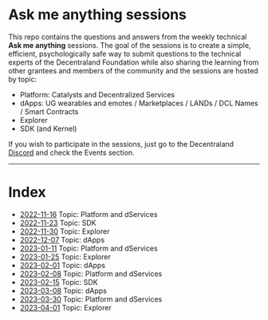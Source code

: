 # Ask me anything sessions

This repo contains the questions and answers from the weekly technical **Ask me anything** sessions.
The goal of the sessions is to create a simple, efficient, psychologically safe way to submit questions to the technical experts of the Decentraland Foundation while also sharing the learning from other grantees and members of the community and the sessions are hosted by topic:

- Platform: Catalysts and Decentralized Services
- dApps: UG wearables and emotes / Marketplaces / LANDs / DCL Names / Smart Contracts
- Explorer
- SDK (and Kernel)

If you wish to participate in the sessions, just go to the Decentraland [Discord](https://discord.com/channels/417796904760639509/948230185457696820) and check the Events section.

---

# Index

- [2022-11-16](sessions/2022-11-16.md) Topic: Platform and dServices
- [2022-11-23](sessions/2022-11-23.md) Topic: SDK
- [2022-11-30](sessions/2022-11-30.md) Topic: Explorer
- [2022-12-07](sessions/2022-12-07.md) Topic: dApps
- [2023-01-11](sessions/2023-01-11.md) Topic: Platform and dServices
- [2023-01-25](sessions/2023-01-25.md) Topic: Explorer
- [2023-02-01](sessions/2023-02-01.md) Topic: dApps
- [2023-02-08](sessions/2023-02-08.md) Topic: Platform and dServices
- [2023-02-15](sessions/2023-02-15.md) Topic: SDK
- [2023-03-08](sessions/2023-03-08.md) Topic: dApps
- [2023-03-30](sessions/2023-03-30.md) Topic: Platform and dServices
- [2023-04-01](sessions/2023-04-01.md) Topic: Explorer
